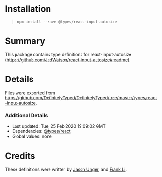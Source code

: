 # Installation
> `npm install --save @types/react-input-autosize`

# Summary
This package contains type definitions for react-input-autosize (https://github.com/JedWatson/react-input-autosize#readme).

# Details
Files were exported from https://github.com/DefinitelyTyped/DefinitelyTyped/tree/master/types/react-input-autosize.

### Additional Details
 * Last updated: Tue, 25 Feb 2020 19:09:02 GMT
 * Dependencies: [@types/react](https://npmjs.com/package/@types/react)
 * Global values: none

# Credits
These definitions were written by [Jason Unger](https://github.com/jsonunger), and [Frank Li](https://github.com/franklixuefei).
